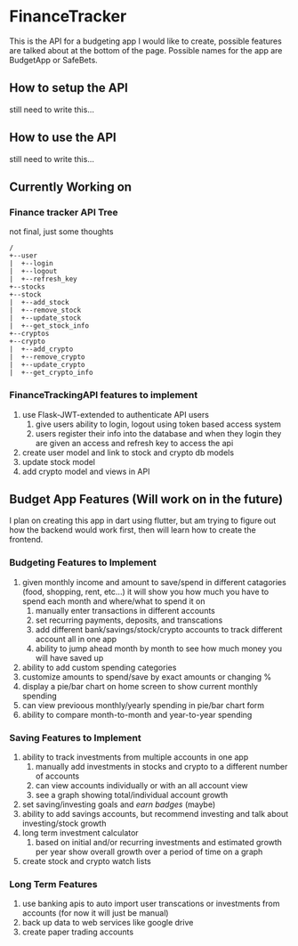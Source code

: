 # FinanceTracker
This is the API for a budgeting app I would like to create, possible features are talked about at the bottom of the page. Possible names for the app are BudgetApp or SafeBets.

## How to setup the API
still need to write this...

## How to use the API
still need to write this...

## Currently Working on
### Finance tracker API Tree
not final, just some thoughts
```
/
+--user
|  +--login
|  +--logout
|  +--refresh_key
+--stocks
+--stock
|  +--add_stock
|  +--remove_stock
|  +--update_stock
|  +--get_stock_info
+--cryptos
+--crypto
|  +--add_crypto
|  +--remove_crypto
|  +--update_crypto
|  +--get_crypto_info
```
### FinanceTrackingAPI features to implement
1. use Flask-JWT-extended to authenticate API users
    1. give users ability to login, logout using token based access system
    2. users register their info into the database and when they login they are given an access and refresh key to access the api
2. create user model and link to stock and crypto db models
3. update stock model
4. add crypto model and views in API

## Budget App Features (Will work on in the future)
I plan on creating this app in dart using flutter, but am trying to figure out how the backend would work first, then will learn how to create the frontend.
### Budgeting Features to Implement
1. given monthly income and amount to save/spend in different catagories (food, shopping, rent, etc...) it will show you how much you have to spend each month and where/what to spend it on
    1. manually enter transactions in different accounts
    2. set recurring payments, deposits, and transcations
    3. add different bank/savings/stock/crypto accounts to track different account all in one app
    4. ability to jump ahead month by month to see how much money you will have saved up
2. ability to add custom spending categories
3. customize amounts to spend/save by exact amounts or changing %
4. display a pie/bar chart on home screen to show current monthly spending
5. can view previoous monthly/yearly spending in pie/bar chart form
6. ability to compare month-to-month and year-to-year spending

### Saving Features to Implement
1. ability to track investments from multiple accounts in one app
    1. manually add investments in stocks and crypto to a different number of accounts
    2. can view accounts individually or with an all account view
    3. see a graph showing total/individual account growth
2. set saving/investing goals and *earn badges* (maybe)
3. ability to add savings accounts, but recommend investing and talk about investing/stock growth
4. long term investment calculator
    1. based on initial and/or recurring investments and estimated growth per year show overall growth over a period of time on a graph
5. create stock and crypto watch lists

### Long Term Features
1. use banking apis to auto import user transcations or investments from accounts (for now it will just be manual)
2. back up data to web services like google drive
3. create paper trading accounts
